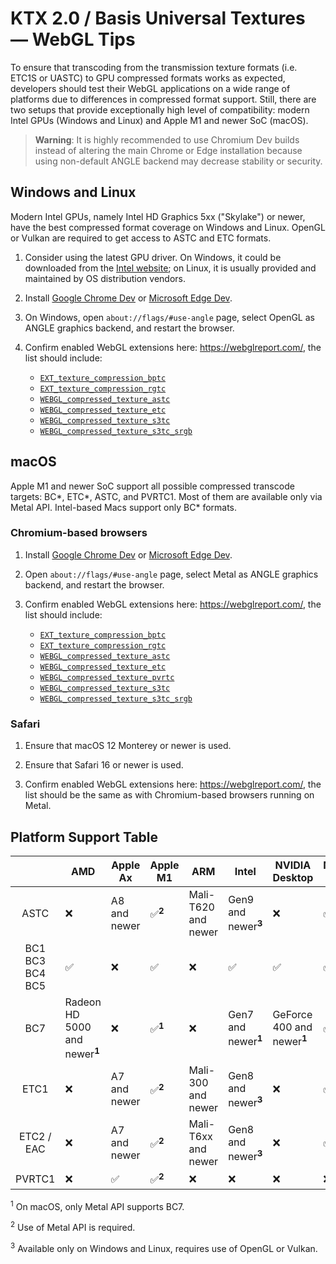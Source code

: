 # KTX 2.0 / Basis Universal Textures — WebGL Tips

To ensure that transcoding from the transmission texture formats (i.e. ETC1S or UASTC) to GPU compressed formats works as expected, developers should test their WebGL applications on a wide range of platforms due to differences in compressed format support. Still, there are two setups that provide exceptionally high level of compatibility: modern Intel GPUs (Windows and Linux) and Apple M1 and newer SoC (macOS).

> **Warning**: It is highly recommended to use Chromium Dev builds instead of altering the main Chrome or Edge installation because using non-default ANGLE backend may decrease stability or security.

## Windows and Linux

Modern Intel GPUs, namely Intel HD Graphics 5xx ("Skylake") or newer, have the best compressed format coverage on Windows and Linux. OpenGL or Vulkan are required to get access to ASTC and ETC formats.

1. Consider using the latest GPU driver. On Windows, it could be downloaded from the [Intel website](https://downloadcenter.intel.com/); on Linux, it is usually provided and maintained by OS distribution vendors.

2. Install [Google Chrome Dev](https://www.google.com/chrome/dev/) or [Microsoft Edge Dev](https://www.microsoftedgeinsider.com/en-us/download/).

3. On Windows, open `about://flags/#use-angle` page, select OpenGL as ANGLE graphics backend, and restart the browser.

4. Confirm enabled WebGL extensions here: https://webglreport.com/, the list should include:
   - [`EXT_texture_compression_bptc`](https://www.khronos.org/registry/webgl/extensions/EXT_texture_compression_bptc)
   - [`EXT_texture_compression_rgtc`](https://www.khronos.org/registry/webgl/extensions/EXT_texture_compression_rgtc)
   - [`WEBGL_compressed_texture_astc`](https://www.khronos.org/registry/webgl/extensions/WEBGL_compressed_texture_astc)
   - [`WEBGL_compressed_texture_etc`](https://www.khronos.org/registry/webgl/extensions/WEBGL_compressed_texture_etc)
   - [`WEBGL_compressed_texture_s3tc`](https://www.khronos.org/registry/webgl/extensions/WEBGL_compressed_texture_s3tc)
   - [`WEBGL_compressed_texture_s3tc_srgb`](https://www.khronos.org/registry/webgl/extensions/WEBGL_compressed_texture_s3tc_srgb)

## macOS

Apple M1 and newer SoC support all possible compressed transcode targets: BC*, ETC*, ASTC, and PVRTC1. Most of them are available only via Metal API. Intel-based Macs support only BC* formats.

### Chromium-based browsers

1. Install [Google Chrome Dev](https://www.google.com/chrome/dev/) or [Microsoft Edge Dev](https://www.microsoftedgeinsider.com/en-us/download/).

2. Open `about://flags/#use-angle` page, select Metal as ANGLE graphics backend, and restart the browser.

3. Confirm enabled WebGL extensions here: https://webglreport.com/, the list should include:
   - [`EXT_texture_compression_bptc`](https://www.khronos.org/registry/webgl/extensions/EXT_texture_compression_bptc)
   - [`EXT_texture_compression_rgtc`](https://www.khronos.org/registry/webgl/extensions/EXT_texture_compression_rgtc)
   - [`WEBGL_compressed_texture_astc`](https://www.khronos.org/registry/webgl/extensions/WEBGL_compressed_texture_astc)
   - [`WEBGL_compressed_texture_etc`](https://www.khronos.org/registry/webgl/extensions/WEBGL_compressed_texture_etc)
   - [`WEBGL_compressed_texture_pvrtc`](https://www.khronos.org/registry/webgl/extensions/WEBGL_compressed_texture_pvrtc)
   - [`WEBGL_compressed_texture_s3tc`](https://www.khronos.org/registry/webgl/extensions/WEBGL_compressed_texture_s3tc)
   - [`WEBGL_compressed_texture_s3tc_srgb`](https://www.khronos.org/registry/webgl/extensions/WEBGL_compressed_texture_s3tc_srgb)

### Safari

1. Ensure that macOS 12 Monterey or newer is used.

2. Ensure that Safari 16 or newer is used.

3. Confirm enabled WebGL extensions here: https://webglreport.com/, the list should be the same as with Chromium-based browsers running on Metal.

## Platform Support Table

|                          | AMD                                         | Apple Ax     | Apple M1             | ARM                 | Intel                             | NVIDIA Desktop                           | NVIDIA Tegra | Qualcomm             |
|:------------------------:|---------------------------------------------|--------------|----------------------|---------------------|-----------------------------------|------------------------------------------|--------------|----------------------|
|           ASTC           | ❌                                           | A8 and newer | ✅<sup><b>2</b></sup> | Mali-T620 and newer | Gen9 and newer<sup><b>3</b></sup> | ❌                                        | ✅            | Adreno 3xx and newer |
| BC1<br>BC3<br>BC4<br>BC5 | ✅                                           | ❌            | ✅                    | ❌                   | ✅                                 | ✅                                        | ✅            | ❌                    |
|            BC7           | Radeon HD 5000 and newer<sup><b>1</b></sup> | ❌            | ✅<sup><b>1</b></sup> | ❌                   | Gen7 and newer<sup><b>1</b></sup> | GeForce 400 and newer<sup><b>1</b></sup> | ✅            | ❌                    |
|           ETC1           | ❌                                           | A7 and newer | ✅<sup><b>2</b></sup> | Mali-300 and newer  | Gen8 and newer<sup><b>3</b></sup> | ❌                                        | ✅            | Adreno 2xx and newer |
|        ETC2 / EAC        | ❌                                           | A7 and newer | ✅<sup><b>2</b></sup> | Mali-T6xx and newer | Gen8 and newer<sup><b>3</b></sup> | ❌                                        | ✅            | Adreno 3xx and newer |
|          PVRTC1          | ❌                                           | ✅            | ✅<sup><b>2</b></sup> | ❌                   | ❌                                 | ❌                                        | ❌            | ❌                    |

<p><sup>1</sup> On macOS, only Metal API supports BC7.</p>
<p><sup>2</sup> Use of Metal API is required.</p>
<p><sup>3</sup> Available only on Windows and Linux, requires use of OpenGL or Vulkan.</p>
